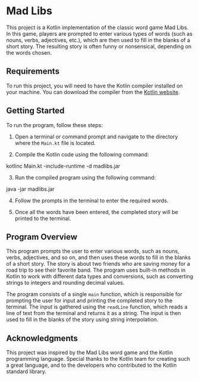 # Mad Libs

This project is a Kotlin implementation of the classic word game Mad Libs. In this game, players are prompted to enter various types of words (such as nouns, verbs, adjectives, etc.), which are then used to fill in the blanks of a short story. The resulting story is often funny or nonsensical, depending on the words chosen.

## Requirements

To run this project, you will need to have the Kotlin compiler installed on your machine. You can download the compiler from the [Kotlin website](https://kotlinlang.org/docs/tutorials/command-line.html).

## Getting Started

To run the program, follow these steps:

1. Open a terminal or command prompt and navigate to the directory where the `Main.kt` file is located.

2. Compile the Kotlin code using the following command:

kotlinc Main.kt -include-runtime -d madlibs.jar

3. Run the compiled program using the following command:

java -jar madlibs.jar


4. Follow the prompts in the terminal to enter the required words.

5. Once all the words have been entered, the completed story will be printed to the terminal.

## Program Overview

This program prompts the user to enter various words, such as nouns, verbs, adjectives, and so on, and then uses these words to fill in the blanks of a short story. The story is about two friends who are saving money for a road trip to see their favorite band. The program uses built-in methods in Kotlin to work with different data types and conversions, such as converting strings to integers and rounding decimal values.

The program consists of a single `main` function, which is responsible for prompting the user for input and printing the completed story to the terminal. The input is gathered using the `readLine` function, which reads a line of text from the terminal and returns it as a string. The input is then used to fill in the blanks of the story using string interpolation.

## Acknowledgments

This project was inspired by the Mad Libs word game and the Kotlin programming language. Special thanks to the Kotlin team for creating such a great language, and to the developers who contributed to the Kotlin standard library.





